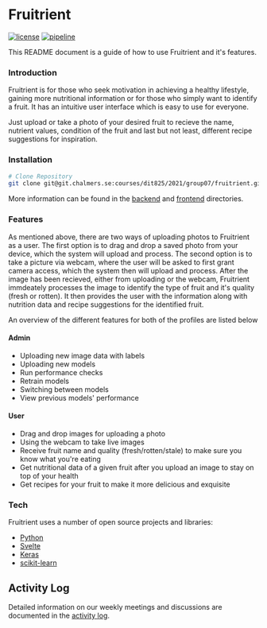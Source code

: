 # Fruitrient

[![license](https://img.shields.io/badge/license-Apache--2.0-blue.svg)](./LICENSE)
[![pipeline](https://git.chalmers.se/courses/dit825/2021/group07/fruitrient/badges/main/pipeline.svg)](https://git.chalmers.se/courses/dit825/2021/group07/fruitrient/-/commits/main)

This README document is a guide of how to use Fruitrient and it's features.

### Introduction

Fruitrient is for those who seek motivation in achieving a healthy lifestyle, gaining more nutritional information or for those who simply want to identify a fruit. It has an intuitive user interface which is easy to use for everyone.

Just upload or take a photo of your desired fruit to recieve
the name, nutrient values, condition of the fruit and last but not least, different recipe suggestions for inspiration.

### Installation

```bash
# Clone Repository
git clone git@git.chalmers.se:courses/dit825/2021/group07/fruitrient.git
```

More information can be found in the [backend](backend/README.md) and [frontend](frontend/README.md) directories.

### Features

As mentioned above, there are two ways of uploading photos to Fruitrient as a user. The first option is to drag and drop a saved photo from your device, which the system will upload and process. The second option is to take a picture via webcam, where the user will be asked to first grant camera access, which the system then will upload and process. After the image has been recieved, either from uploading or the webcam, Fruitrient immdeately processes the image to identify the type of fruit and it's quality (fresh or rotten). It then provides the user with the information along with nutrition data and recipe suggestions for the identified fruit.

An overview of the different features for both of the profiles are listed below

#### Admin

- Uploading new image data with labels
- Uploading new models
- Run performance checks
- Retrain models
- Switching between models
- View previous models' performance

#### User

- Drag and drop images for uploading a photo
- Using the webcam to take live images
- Receive fruit name and quality (fresh/rotten/stale) to make sure you know what you're eating
- Get nutritional data of a given fruit after you upload an image to stay on top of your health
- Get recipes for your fruit to make it more delicious and exquisite

### Tech

Fruitrient uses a number of open source projects and libraries:

- [Python](https://www.python.org/)
- [Svelte](https://svelte.dev/)
- [Keras](https://keras.io/)
- [scikit-learn](https://scikit-learn.org/stable/)

## Activity Log

Detailed information on our weekly meetings and discussions are documented in the [activity log](documentation/activity-log.md).
